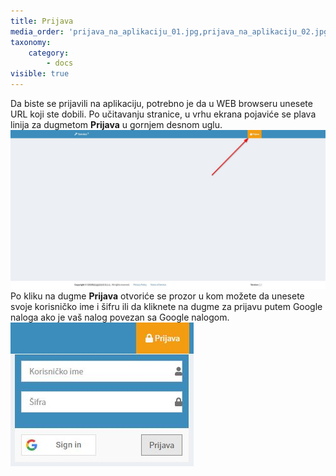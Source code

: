 ```yaml
---
title: Prijava
media_order: 'prijava_na_aplikaciju_01.jpg,prijava_na_aplikaciju_02.jpg'
taxonomy:
    category:
        - docs
visible: true
---
```


Da biste se prijavili na aplikaciju, potrebno je da u WEB browseru unesete URL koji ste dobili. Po učitavanju stranice, u vrhu ekrana pojaviće se plava linija za dugmetom **Prijava** u gornjem desnom uglu.
![](prijava_na_aplikaciju_01.jpg?lightbox=1024,768&resize=400,400)
Po kliku na dugme **Prijava** otvoriće se prozor u kom možete da unesete svoje korisničko ime i šifru ili da kliknete na dugme za prijavu putem Google naloga ako je vaš nalog povezan sa Google nalogom.
![](prijava_na_aplikaciju_02.jpg)